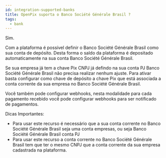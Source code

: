 ```yaml
---
id: integration-supported-banks
title: OpenPix suporta o Banco Société Générale Brasil ?
tags:
  - bank
---
```


Sim.

Com a plataforma é possível definir o Banco Société Générale Brasil como sua conta de depósito. Desta forma o saldo da plataforma é depositado automaticamente na sua conta Banco Société Générale Brasil.

Se sua empresa já tem a chave Pix CNPJ já defindo na sua conta PJ Banco Société Générale Brasil não precisa realizar nenhum ajuste. Para ativar basta configurar como chave de depósito a chave Pix que está associada a conta corrente da sua empresa no Banco Société Générale Brasil.

Você também pode configurar webhooks, nesta modalidade para cada pagamento recebido você pode configurar webhooks para ser notificado de pagamentos.

Dicas Importantes:

- Para usar este recurso é necessário que a sua conta corrente no Banco Société Générale Brasil seja uma conta empresas, ou seja Banco Société Générale Brasil conta PJ
- Para usar este recurso a conta corrente no Banco Société Générale Brasil tem que ter o mesmo CNPJ que a conta corrente da sua empresa cadastrada na plataforma.
